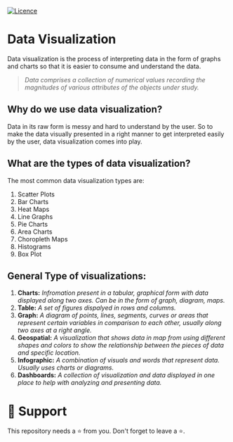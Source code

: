 [![Licence](https://img.shields.io/github/license/bishtanuj/data-visualization?style=for-the-badge)](./LICENSE) &emsp;

# Data Visualization
Data visualization is the process of interpreting data in the form of graphs and charts so that it is easier to consume and understand the data.

> _Data comprises a collection of numerical values recording the magnitudes of various attributes of the objects under study._

## Why do we use data visualization?
Data in its raw form is messy and hard to understand by the user. So to make the data visually presented in a right manner to get interpreted easily by the user, data visualization comes into play.

## What are the types of data visualization?
The most common data visualization types are: 
1. Scatter Plots
2. Bar Charts
3. Heat Maps
4. Line Graphs
5. Pie Charts
6. Area Charts
7. Choropleth Maps
8. Histograms
9. Box Plot


## General Type of visualizations:
1. **Charts:** _Infromation present in a tabular, graphical form with data displayed along two axes. Can be in the form of graph, diagram, maps._
2. **Table:** _A set of figures dispalyed in rows and columns._
3. **Graph:** _A diagram of points, lines, segments, curves or areas that represent certain variables in comparison to each other, usually along two axes at a right angle._
4. **Geospatial:** _A visualization that shows data in map from using different shapes and colors to show the relationship between the pieces of data and specific location._
5. **Infographic:** _A combination of visuals and words that represent data. Usually uses charts or diagrams._
6. **Dashboards:** _A collection of visualization and data displayed in one place to help with analyzing and presenting data._

# :pray: Support
This repository needs a ⭐ from you. Don't forget to leave a ⭐.
